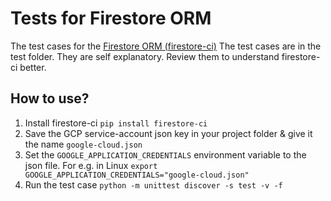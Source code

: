 # Tests for Firestore ORM

The test cases for the [Firestore ORM (firestore-ci)](https://github.com/crazynayan/firestore)
The test cases are in the test folder. They are self explanatory. 
Review them to understand firestore-ci better.

## How to use?
1. Install firestore-ci `pip install firestore-ci`
2. Save the GCP service-account json key in your project folder & give it the name `google-cloud.json`
3. Set the `GOOGLE_APPLICATION_CREDENTIALS` environment variable to the json file. 
For e.g. in Linux `export GOOGLE_APPLICATION_CREDENTIALS="google-cloud.json"`
4. Run the test case `python -m unittest discover -s test -v -f`